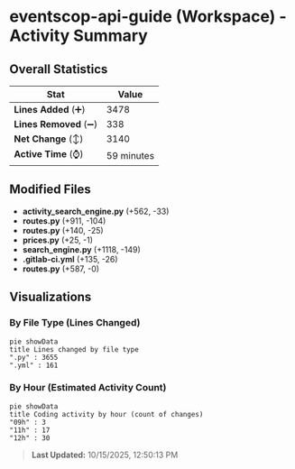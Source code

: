 # eventscop-api-guide (Workspace) - Activity Summary 

## Overall Statistics

| Stat                   | Value                                                             |
| ---------------------- | ----------------------------------------------------------------- |
| **Lines Added** (➕)   | 3478                                          |
| **Lines Removed** (➖) | 338                                        |
| **Net Change** (↕)    | 3140                |
| **Active Time** (⌚)   | 59 minutes |


## Modified Files
- **activity_search_engine.py** (+562, -33)
- **routes.py** (+911, -104)
- **routes.py** (+140, -25)
- **prices.py** (+25, -1)
- **search_engine.py** (+1118, -149)
- **.gitlab-ci.yml** (+135, -26)
- **routes.py** (+587, -0)

## Visualizations

### By File Type (Lines Changed)

```mermaid
pie showData
title Lines changed by file type
".py" : 3655
".yml" : 161
```

### By Hour (Estimated Activity Count)

```mermaid
pie showData
title Coding activity by hour (count of changes)
"09h" : 3
"11h" : 17
"12h" : 30
```


> **Last Updated:** 10/15/2025, 12:50:13 PM